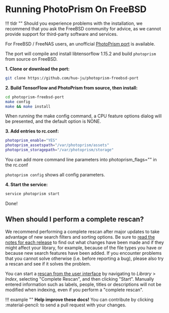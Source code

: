 # Running PhotoPrism On FreeBSD

!!! tldr ""
    Should you experience problems with the installation, we recommend that you ask the FreeBSD community for advice, as we cannot provide support for third-party software and services.

For FreeBSD / FreeNAS users, an unofficial [PhotoPrism port](https://github.com/huo-ju/photoprism-freebsd-port) 
is available.

The port will compile and install libtensorflow 1.15.2 and build `photoprism` from source on FreeBSD.

**1. Clone or download the port:**

```bash
git clone https://github.com/huo-ju/photoprism-freebsd-port
```

**2. Build TensorFlow and PhotoPrism from source, then install:**

```bash
cd photoprism-freebsd-port
make config
make && make install
```

When running the make config command, a CPU feature options dialog will be presented, and the default option is NONE.

**3. Add entries to rc.conf:**

```bash
photoprism_enable="YES"
photoprism_assetspath="/var/photoprism/assets"
photoprism_storagepath="/var/photoprism/storage"
```

You can add more command line parameters into photoprism_flags="" in the rc.conf

`photoprism config` shows all config parameters. 

**4. Start the service:**

```bash
service photoprism start
```

Done!

## When should I perform a complete rescan?

We recommend performing a complete rescan after major updates to take advantage of new search filters and sorting options. Be sure to [read the notes for each release](../../release-notes.md) to find out what changes have been made and if they might affect your library, for example, because of the file types you have or because new search features have been added. If you encounter problems that you cannot solve otherwise (i.e. before reporting a bug), please also try a rescan and see if it solves the problem.

You can start a [rescan from the user interface](../../user-guide/library/originals.md) by navigating to *Library* > *Index*, selecting "Complete Rescan", and then clicking "Start". Manually entered information such as labels, people, titles or descriptions will not be modified when indexing, even if you perform a "complete rescan".

!!! example ""
    **Help improve these docs!** You can contribute by clicking :material-pencil: to send a pull request with your changes.
